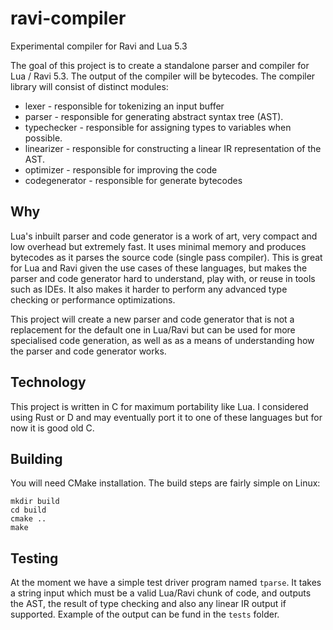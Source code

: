 # ravi-compiler
Experimental compiler for Ravi and Lua 5.3

The goal of this project is to create a standalone parser and compiler for Lua / Ravi 5.3. The output of the compiler will be bytecodes.
The compiler library will consist of distinct modules:

* lexer - responsible for tokenizing an input buffer
* parser - responsible for generating abstract syntax tree (AST).
* typechecker - responsible for assigning types to variables when possible.
* linearizer - responsible for constructing a linear IR representation of the AST.
* optimizer - responsible for improving the code
* codegenerator - responsible for generate bytecodes

## Why

Lua's inbuilt parser and code generator is a work of art, very compact and low overhead but extremely fast. It uses minimal memory and produces bytecodes as it parses the source code (single pass compiler). This is great for Lua and Ravi given the use cases of these languages, but makes the parser and code generator hard to understand, play with, or reuse in tools such as IDEs. It also makes it harder to perform any advanced type checking or performance optimizations. 

This project will create a new parser and code generator that is not a replacement for the default one in Lua/Ravi but can be used for more specialised code generation, as well as as a means of understanding how the parser and code generator works.

## Technology

This project is written in C for maximum portability like Lua. I considered using Rust or D and may eventually port it to one of these languages but for now it is good old C.

## Building 

You will need CMake installation. The build steps are fairly simple on Linux:

```
mkdir build
cd build
cmake ..
make 
```

## Testing

At the moment we have a simple test driver program named `tparse`. It takes a string input which must be a valid Lua/Ravi chunk of code, and outputs the AST, the result of type checking and also any linear IR output if supported. Example of the output can be fund in the `tests` folder.
